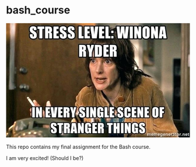 # bash_course

![meme](stress_meme.jpg)

This repo contains my final assignment for the Bash course.

I am very excited! (Should I be?)
